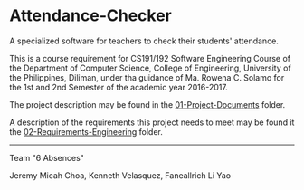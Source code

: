 # Attendance-Checker
A specialized software for teachers to check their students' attendance.

This is a course requirement for CS191/192 Software Engineering Course of the Department of Computer Science, College of Engineering, University of the Philippines, Diliman, under tha guidance of Ma. Rowena C. Solamo for the 1st and 2nd Semester of the academic year 2016-2017.

The project description may be found in the [01-Project-Documents](https://github.com/CrowCakes/Attendance-Checker/tree/master/01-Project-Documents) folder.

A description of the requirements this project needs to meet may be found it the [02-Requirements-Engineering](https://github.com/CrowCakes/Attendance-Checker/tree/master/02-Requirements-Engineering) folder.

------------------------------------------------

Team "6 Absences"

Jeremy Micah Choa,
Kenneth Velasquez,
Faneallrich Li Yao
